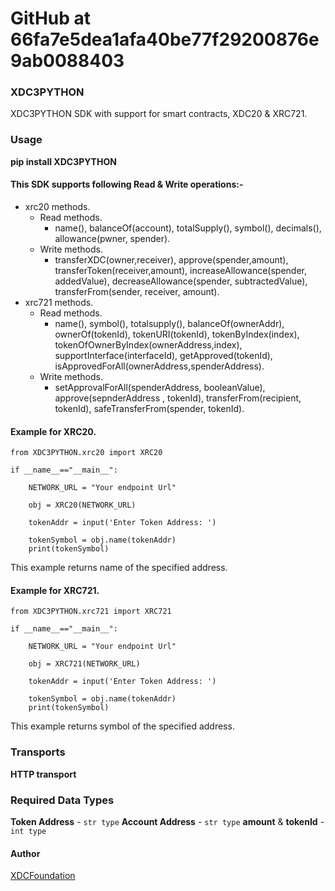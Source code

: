 # GitHub at 66fa7e5dea1afa40be77f29200876e9ab0088403

### XDC3PYTHON

XDC3PYTHON SDK with support for smart contracts, XDC20 & XRC721.

### Usage

**pip install XDC3PYTHON**

#### This SDK supports following Read & Write operations:-

* xrc20 methods.
  * Read methods.
    * name(), balanceOf(account), totalSupply(), symbol(), decimals(), allowance(pwner, spender).
  * Write methods.
    * transferXDC(owner,receiver), approve(spender,amount), transferToken(receiver,amount), increaseAllowance(spender, addedValue), decreaseAllowance(spender, subtractedValue), transferFrom(sender, receiver, amount).
* xrc721 methods.
  * Read methods.
    * name(), symbol(), totalsupply(), balanceOf(ownerAddr), ownerOf(tokenId), tokenURI(tokenId), tokenByIndex(index), tokenOfOwnerByIndex(ownerAddress,index), supportInterface(interfaceId), getApproved(tokenId), isApprovedForAll(ownerAddress,spenderAddress).
  * Write methods.
    * setApprovalForAll(spenderAddress, booleanValue), approve(sepnderAddress , tokenId), transferFrom(recipient, tokenId), safeTransferFrom(spender, tokenId).

#### Example for XRC20.

```
from XDC3PYTHON.xrc20 import XRC20

if __name__=="__main__":

    NETWORK_URL = "Your endpoint Url"

    obj = XRC20(NETWORK_URL)

    tokenAddr = input('Enter Token Address: ')
  
    tokenSymbol = obj.name(tokenAddr)
    print(tokenSymbol) 
```

This example returns name of the specified address.

#### Example for XRC721.

```
from XDC3PYTHON.xrc721 import XRC721

if __name__=="__main__":

    NETWORK_URL = "Your endpoint Url"

    obj = XRC721(NETWORK_URL)

    tokenAddr = input('Enter Token Address: ')
  
    tokenSymbol = obj.name(tokenAddr)
    print(tokenSymbol) 
```

This example returns symbol of the specified address.

### Transports

**HTTP transport**

### Required Data Types

**Token Address** - `str type` **Account Address** - `str type` **amount** & **tokenId** - `int type`

#### Author

[XDCFoundation](broken-reference)
